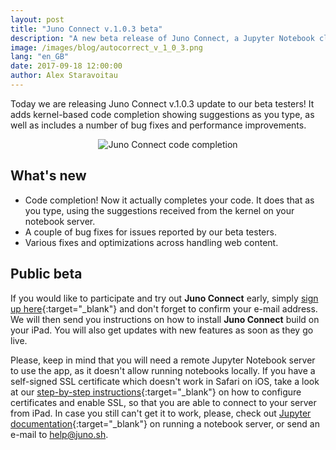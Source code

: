 ```yaml
---
layout: post
title: "Juno Connect v.1.0.3 beta"
description: "A new beta release of Juno Connect, a Jupyter Notebook client for iPad."
image: /images/blog/autocorrect_v_1_0_3.png
lang: "en_GB"
date: 2017-09-18 12:00:00
author: Alex Staravoitau
---
```


Today we are releasing Juno Connect v.1.0.3 update to our beta testers! It adds kernel-based code completion showing suggestions as you type, as well as includes a number of bug fixes and performance improvements. <!--more-->

<div style="text-align: center;">
	<img src="{{ "/images/blog/autocorrect_v_1_0_3.png" | prepend: site.baseurl }}" alt="Juno Connect code completion">
</div>

## What's new
* Code completion! Now it actually completes your code. It does that as you type, using the suggestions received from the kernel on your notebook server.
* A couple of bug fixes for issues reported by our beta testers.
* Various fixes and optimizations across handling web content.

## Public beta
If you would like to participate and try out **Juno Connect** early, simply [sign up here](/#mce-EMAIL){:target="_blank"} and don't forget to confirm your e-mail address. We will then send you instructions on how to install **Juno Connect** build on your iPad. You will also get updates with new features as soon as they go live.

Please, keep in mind that you will need a remote Jupyter Notebook server to use the app, as it doesn't allow running notebooks locally. If you have a self-signed SSL certificate which doesn't work in Safari on iOS, take a look at our [step-by-step instructions](/ssl-self-signed-cert){:target="_blank"} on how to configure certificates and enable SSL, so that you are able to connect to your server from iPad. In case you still can't get it to work, please, check out [Jupyter documentation](http://jupyter-notebook.readthedocs.io/en/latest/public_server.html){:target="_blank"} on running a notebook server, or send an e-mail to [help@juno.sh](mailto:help@juno.sh).
